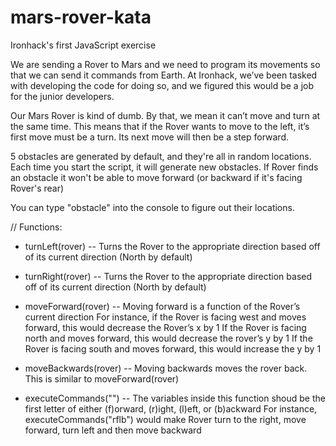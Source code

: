# mars-rover-kata
Ironhack's first JavaScript exercise


We are sending a Rover to Mars and we need to program its movements so that we can send it commands from Earth. At Ironhack, we’ve been tasked with developing the code for doing so, and we figured this would be a job for the junior developers.

Our Mars Rover is kind of dumb. By that, we mean it can’t move and turn at the same time. This means that if the Rover wants to move to the left, it’s first move must be a turn. Its next move will then be a step forward.



5 obstacles are generated by default, and they're all in random locations. Each time you start the script, it will generate new obstacles. If Rover finds an obstacle it won't be able to move forward (or backward if it's facing Rover's rear)

You can type "obstacle" into the console to figure out their locations.

// Functions:

* turnLeft(rover) -- Turns the Rover to the appropriate direction based off of its current direction (North by default)

* turnRight(rover) -- Turns the Rover to the appropriate direction based off of its current direction (North by default)

* moveForward(rover) -- Moving forward is a function of the Rover’s current direction
 For instance, if the Rover is facing west and moves forward, this would decrease the Rover’s x by 1
 If the Rover is facing north and moves forward, this would decrease the rover’s y by 1
 If the Rover is facing south and moves forward, this would increase the y by 1

* moveBackwards(rover) -- Moving backwards moves the rover back. This is similar to moveForward(rover)

* executeCommands("") -- The variables inside this function shoud be the first letter of either (f)orward, (r)ight, (l)eft, or (b)ackward
 For instance, executeCommands("rflb") would make Rover turn to the right, move forward, turn left and then move backward

